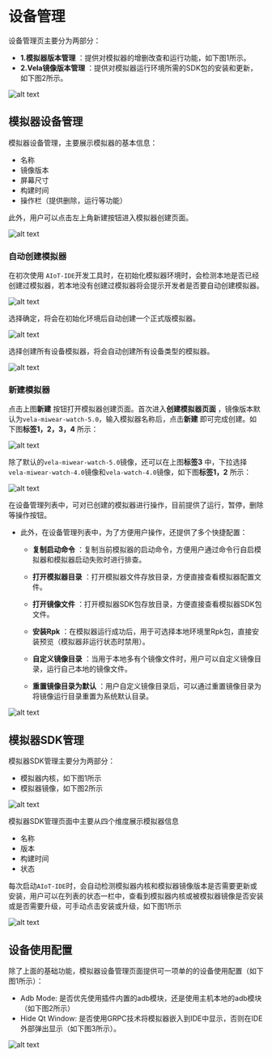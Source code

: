 <!-- 源地址: https://iot.mi.com/vela/quickapp/zh/tools/emulator/create-emulator.html -->

# 设备管理

设备管理页主要分为两部分：

  * **1.模拟器版本管理** ：提供对模拟器的增删改查和运行功能，如下图1所示。
  * **2.Vela镜像版本管理** ：提供对模拟器运行环境所需的SDK包的安装和更新，如下图2所示。

![alt text](../../images/ide-emulator-1.png)

## 模拟器设备管理

模拟器设备管理，主要展示模拟器的基本信息：

  * 名称
  * 镜像版本
  * 屏幕尺寸
  * 构建时间
  * 操作栏（提供删除，运行等功能）

此外，用户可以点击左上角新建按钮进入模拟器创建页面。

![alt text](../../images/ide-emulator-20.png)

### 自动创建模拟器

在初次使用 `AIoT-IDE`开发工具时，在初始化模拟器环境时，会检测本地是否已经创建过模拟器，若本地没有创建过模拟器将会提示开发者是否要自动创建模拟器。

![alt text](../../images/ide-emulator-13.png)

选择确定，将会在初始化环境后自动创建一个正式版模拟器。

![alt text](../../images/ide-emulator-15.png)

选择创建所有设备模拟器，将会自动创建所有设备类型的模拟器。

![alt text](../../images/ide-emulator-14.png)

### 新建模拟器

点击上图**新建** 按钮打开模拟器创建页面。首次进入**创建模拟器页面** ，镜像版本默认为`vela-miwear-watch-5.0`，输入模拟器名称后，点击**新建** 即可完成创建。如下图**标签1，2，3，4** 所示：

![alt text](../../images/ide-emulator-3.png)

除了默认的`vela-miwear-watch-5.0`镜像，还可以在上图**标签3** 中，下拉选择`vela-miwear-watch-4.0`镜像和`vela-watch-4.0`镜像，如下图**标签1，2** 所示：

![alt text](../../images/ide-emulator-10.png)

在设备管理列表中，可对已创建的模拟器进行操作，目前提供了运行，暂停，删除等操作按钮。

  * 此外，在设备管理列表中，为了方便用户操作，还提供了多个快捷配置：

    * **复制启动命令** ：复制当前模拟器的启动命令，方便用户通过命令行自启模拟器和模拟器启动失败时进行排查。

    * **打开模拟器目录** ：打开模拟器文件存放目录，方便直接查看模拟器配置文件。

    * **打开镜像文件** ：打开模拟器SDK包存放目录，方便直接查看模拟器SDK包文件。

    * **安装Rpk** ：在模拟器运行成功后，用于可选择本地环境里Rpk包，直接安装预览（模拟器非运行状态时禁用）。

    * **自定义镜像目录** ：当用于本地多有个镜像文件时，用户可以自定义镜像目录，运行自己本地的镜像文件。

    * **重置镜像目录为默认** ：用户自定义镜像目录后，可以通过重置镜像目录为将镜像运行目录重置为系统默认目录。

![alt text](../../images/ide-emulator-9.png)

## 模拟器SDK管理

模拟器SDK管理主要分为两部分：

  * 模拟器内核，如下图1所示
  * 模拟器镜像，如下图2所示

![alt text](../../images/ide-emulator-16.png)

模拟器SDK管理页面中主要从四个维度展示模拟器信息

  * 名称
  * 版本
  * 构建时间
  * 状态

每次启动`AIoT-IDE`时，会自动检测模拟器内核和模拟器镜像版本是否需要更新或安装，用户可以在列表的状态一栏中，查看到模拟器内核或被模拟器镜像是否安装或是否需要升级，可手动点击安装或升级，如下图1所示

![alt text](../../images/ide-emulator-17.png)

## 设备使用配置

除了上面的基础功能，模拟器设备管理页面提供可一项单的的设备使用配置（如下图1所示）：

  * Adb Mode: 是否优先使用插件内置的adb模块，还是使用主机本地的adb模块（如下图2所示）
  * Hide Qt Window: 是否使用GRPC技术将模拟器嵌入到IDE中显示，否则在IDE外部弹出显示（如下图3所示）。

![alt text](../../images/ide-emulator-18.png)

